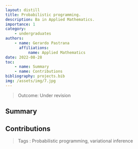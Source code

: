 ```yaml
---
layout: distill
title: Probabilistic programming.
description: Ba in Applied Mathematics. 
importance: 1
category:
    - undergraduates
authors: 
    - name: Gerardo Pastrana
      affiliations: 
          name: Applied Mathematics
date: 2022-08-28
toc: 
    - name: Summary
    - name: Contributions    
bibliography: projects.bib 
img: /assets/img/7.jpg
---
```


> Outcome:
Under revision

## Summary

## Contributions

> Tags
:   Probabilistic programming, variational inference
